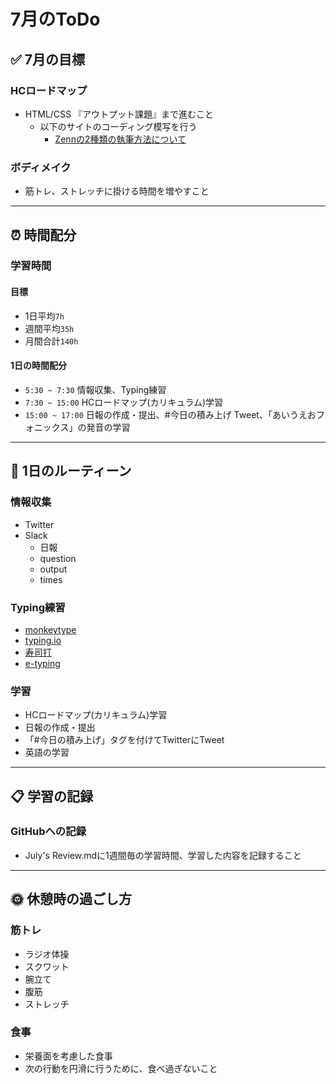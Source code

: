 # 7月のToDo
## ✅ 7月の目標
### HCロードマップ
- HTML/CSS 『アウトプット課題』まで進むこと
  - 以下のサイトのコーディング模写を行う
    - [Zennの2種類の執筆方法について](https://zenn.dev/zenn/articles/editor-guide )
### ボディメイク
- 筋トレ、ストレッチに掛ける時間を増やすこと
---
## ⏰ 時間配分
### 学習時間
#### 目標
- 1日平均`7h`
- 週間平均`35h`
- 月間合計`140h`
#### 1日の時間配分
- `5:30 ~ 7:30` 情報収集、Typing練習
- `7:30 ~ 15:00` HCロードマップ(カリキュラム)学習
- `15:00 ~ 17:00` 日報の作成・提出、#今日の積み上げ Tweet、「あいうえおフォニックス」の発音の学習
---
## 🕺 1日のルーティーン
### 情報収集
- Twitter
- Slack
  - 日報
  - question
  - output
  - times
### Typing練習
- [monkeytype](https://monkeytype.com)
- [typing.io](https://typing.io)
- [寿司打](https://sushida.net/play.html)
- [e-typing](https://www.e-typing.ne.jp)
### 学習
- HCロードマップ(カリキュラム)学習
- 日報の作成・提出
- 「#今日の積み上げ」タグを付けてTwitterにTweet
- 英語の学習
---
## 📋 学習の記録
### GitHubへの記録
- July's Review.mdに1週間毎の学習時間、学習した内容を記録すること
---
## 🌞 休憩時の過ごし方
### 筋トレ
- ラジオ体操
- スクワット
- 腕立て
- 腹筋
- ストレッチ
### 食事
- 栄養面を考慮した食事
- 次の行動を円滑に行うために、食べ過ぎないこと
